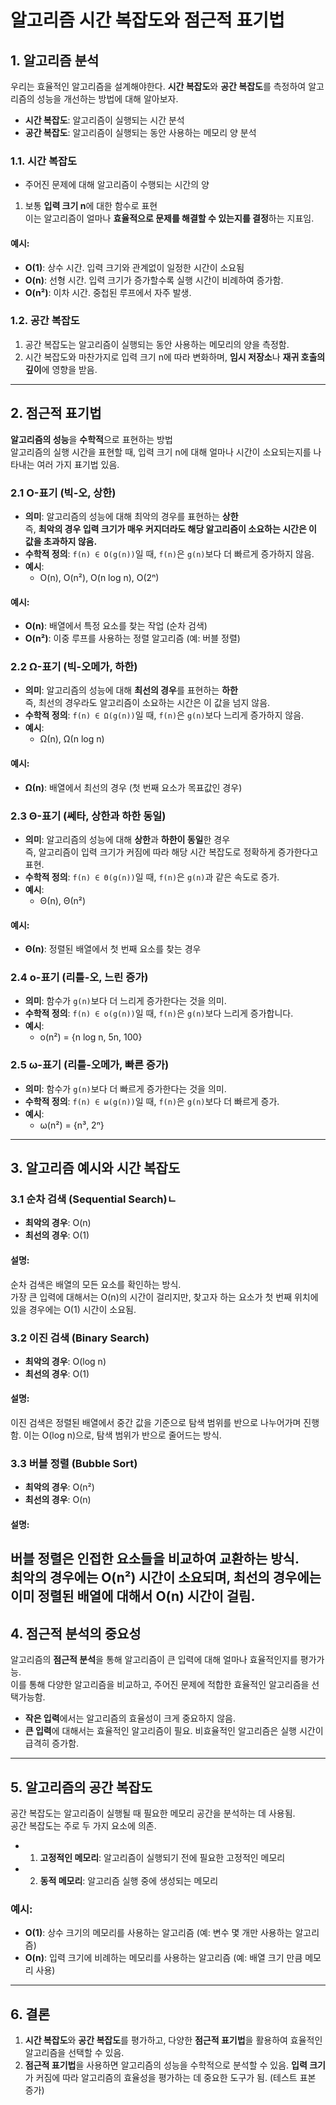 # 알고리즘 시간 복잡도와 점근적 표기법

## 1. 알고리즘 분석
우리는 효율적인 알고리즘을 설계해야한다.
**시간 복잡도**와 **공간 복잡도**를 측정하여 알고리즘의 성능을 개선하는 방법에 대해 알아보자.

- **시간 복잡도**: 알고리즘이 실행되는 시간 분석
- **공간 복잡도**: 알고리즘이 실행되는 동안 사용하는 메모리 양 분석

### 1.1. 시간 복잡도
- 주어진 문제에 대해 알고리즘이 수행되는 시간의 양
1.  보통 **입력 크기 n**에 대한 함수로 표현<br>
이는 알고리즘이 얼마나 **효율적으로 문제를 해결할 수 있는지를 결정**하는 지표임.

#### 예시:
- **O(1)**: 상수 시간. 입력 크기와 관계없이 일정한 시간이 소요됨
- **O(n)**: 선형 시간. 입력 크기가 증가할수록 실행 시간이 비례하여 증가함.
- **O(n²)**: 이차 시간. 중첩된 루프에서 자주 발생.
  
### 1.2. 공간 복잡도
1. 공간 복잡도는 알고리즘이 실행되는 동안 사용하는 메모리의 양을 측정함.
2.  시간 복잡도와 마찬가지로 입력 크기 n에 따라 변화하며, **임시 저장소**나 **재귀 호출의 깊이**에 영향을 받음.

---

## 2. 점근적 표기법
**알고리즘의 성능**을 **수학적**으로 표현하는 방법 <br>
 알고리즘의 실행 시간을 표현할 때, 입력 크기 n에 대해 얼마나 시간이 소요되는지를 나타내는 여러 가지 표기법 있음.

### 2.1 Ο-표기 (빅-오, 상한)
- **의미**: 알고리즘의 성능에 대해 최악의 경우를 표현하는 **상한**<br> 
즉, **최악의 경우 입력 크기가 매우 커지더라도 해당 알고리즘이 소요하는 시간은 이 값을 초과하지 않음.**
- **수학적 정의**: `f(n) ∈ O(g(n))`일 때, `f(n)`은 `g(n)`보다 더 빠르게 증가하지 않음.
- **예시**:
  - O(n), O(n²), O(n log n), O(2ⁿ)
  
#### 예시:
- **O(n)**: 배열에서 특정 요소를 찾는 작업 (순차 검색)
- **O(n²)**: 이중 루프를 사용하는 정렬 알고리즘 (예: 버블 정렬)

### 2.2 Ω-표기 (빅-오메가, 하한)
- **의미**: 알고리즘의 성능에 대해 **최선의 경우**를 표현하는 **하한** <br> 
즉, 최선의 경우라도 알고리즘이 소요하는 시간은 이 값을 넘지 않음.
- **수학적 정의**: `f(n) ∈ Ω(g(n))`일 때, `f(n)`은 `g(n)`보다 느리게 증가하지 않음.
- **예시**:
  - Ω(n), Ω(n log n)

#### 예시:
- **Ω(n)**: 배열에서 최선의 경우 (첫 번째 요소가 목표값인 경우)

### 2.3 Θ-표기 (쎄타, 상한과 하한 동일)
- **의미**: 알고리즘의 성능에 대해 **상한**과 **하한이 동일**한 경우<br> 
즉, 알고리즘이 입력 크기가 커짐에 따라 해당 시간 복잡도로 정확하게 증가한다고 표현.
- **수학적 정의**: `f(n) ∈ Θ(g(n))`일 때, `f(n)`은 `g(n)`과 같은 속도로 증가.
- **예시**: 
  - Θ(n), Θ(n²)
  
#### 예시:
- **Θ(n)**: 정렬된 배열에서 첫 번째 요소를 찾는 경우

### 2.4 o-표기 (리틀-오, 느린 증가)
- **의미**: 함수가 `g(n)`보다 더 느리게 증가한다는 것을 의미.
- **수학적 정의**: `f(n) ∈ o(g(n))`일 때, `f(n)`은 `g(n)`보다 느리게 증가합니다.
- **예시**:
  - o(n²) = {n log n, 5n, 100}

### 2.5 ω-표기 (리틀-오메가, 빠른 증가)
- **의미**: 함수가 `g(n)`보다 더 빠르게 증가한다는 것을 의미.
- **수학적 정의**: `f(n) ∈ ω(g(n))`일 때, `f(n)`은 `g(n)`보다 더 빠르게 증가.
- **예시**:
  - ω(n²) = {n³, 2ⁿ}

---

## 3. 알고리즘 예시와 시간 복잡도
### 3.1 순차 검색 (Sequential Search)ㄴ
- **최악의 경우**: O(n)
- **최선의 경우**: O(1)

#### 설명:
순차 검색은 배열의 모든 요소를 확인하는 방식.<br> 
가장 큰 입력에 대해서는 O(n)의 시간이 걸리지만, 찾고자 하는 요소가 첫 번째 위치에 있을 경우에는 O(1) 시간이 소요됨.

### 3.2 이진 검색 (Binary Search)
- **최악의 경우**: O(log n)
- **최선의 경우**: O(1)

#### 설명:
이진 검색은 정렬된 배열에서 중간 값을 기준으로 탐색 범위를 반으로 나누어가며 진행함. 이는 O(log n)으로, 탐색 범위가 반으로 줄어드는 방식.

### 3.3 버블 정렬 (Bubble Sort)
- **최악의 경우**: O(n²)
- **최선의 경우**: O(n)

#### 설명:
버블 정렬은 인접한 요소들을 비교하여 교환하는 방식.<br>
최악의 경우에는 O(n²) 시간이 소요되며, 최선의 경우에는 이미 정렬된 배열에 대해서 O(n) 시간이 걸림.
---
## 4. 점근적 분석의 중요성
알고리즘의 **점근적 분석**을 통해 알고리즘이 큰 입력에 대해 얼마나 효율적인지를 평가가능.<br> 
이를 통해 다양한 알고리즘을 비교하고, 주어진 문제에 적합한 효율적인 알고리즘을 선택가능함.

- **작은 입력**에서는 알고리즘의 효율성이 크게 중요하지 않음.
- **큰 입력**에 대해서는 효율적인 알고리즘이 필요. 비효율적인 알고리즘은 실행 시간이 급격히 증가함.
---

## 5. 알고리즘의 공간 복잡도
공간 복잡도는 알고리즘이 실행될 때 필요한 메모리 공간을 분석하는 데 사용됨. <br>
공간 복잡도는 주로 두 가지 요소에 의존.
- 1. **고정적인 메모리**: 알고리즘이 실행되기 전에 필요한 고정적인 메모리
- 2. **동적 메모리**: 알고리즘 실행 중에 생성되는 메모리

### 예시:
- **O(1)**: 상수 크기의 메모리를 사용하는 알고리즘 (예: 변수 몇 개만 사용하는 알고리즘)
- **O(n)**: 입력 크기에 비례하는 메모리를 사용하는 알고리즘 (예: 배열 크기 만큼 메모리 사용)

---
## 6. 결론
1.  **시간 복잡도**와 **공간 복잡도**를 평가하고, 다양한 **점근적 표기법**을 활용하여 효율적인 알고리즘을 선택할 수 있음.
2. **점근적 표기법**을 사용하면 알고리즘의 성능을 수학적으로 분석할 수 있음.
**입력 크기**가 커짐에 따라 알고리즘의 효율성을 평가하는 데 중요한 도구가 됨. (테스트 표본 증가)

